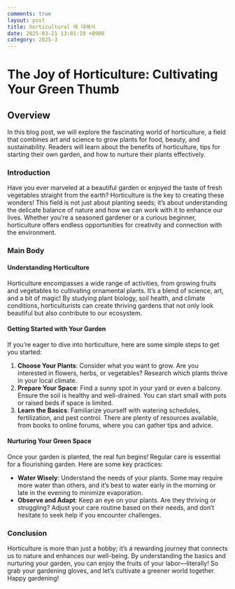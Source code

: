 ```yaml
---
comments: true
layout: post
title: horticultural 에 대해서
date: 2025-03-21 13:01:19 +0900
category: 2025-3
---
```


# The Joy of Horticulture: Cultivating Your Green Thumb

## Overview
In this blog post, we will explore the fascinating world of horticulture, a field that combines art and science to grow plants for food, beauty, and sustainability. Readers will learn about the benefits of horticulture, tips for starting their own garden, and how to nurture their plants effectively.

### Introduction
Have you ever marveled at a beautiful garden or enjoyed the taste of fresh vegetables straight from the earth? Horticulture is the key to creating these wonders! This field is not just about planting seeds; it’s about understanding the delicate balance of nature and how we can work with it to enhance our lives. Whether you’re a seasoned gardener or a curious beginner, horticulture offers endless opportunities for creativity and connection with the environment.

### Main Body

#### Understanding Horticulture
Horticulture encompasses a wide range of activities, from growing fruits and vegetables to cultivating ornamental plants. It’s a blend of science, art, and a bit of magic! By studying plant biology, soil health, and climate conditions, horticulturists can create thriving gardens that not only look beautiful but also contribute to our ecosystem. 

#### Getting Started with Your Garden
If you’re eager to dive into horticulture, here are some simple steps to get you started:
1. **Choose Your Plants**: Consider what you want to grow. Are you interested in flowers, herbs, or vegetables? Research which plants thrive in your local climate.
2. **Prepare Your Space**: Find a sunny spot in your yard or even a balcony. Ensure the soil is healthy and well-drained. You can start small with pots or raised beds if space is limited.
3. **Learn the Basics**: Familiarize yourself with watering schedules, fertilization, and pest control. There are plenty of resources available, from books to online forums, where you can gather tips and advice.

#### Nurturing Your Green Space
Once your garden is planted, the real fun begins! Regular care is essential for a flourishing garden. Here are some key practices:
- **Water Wisely**: Understand the needs of your plants. Some may require more water than others, and it’s best to water early in the morning or late in the evening to minimize evaporation.
- **Observe and Adapt**: Keep an eye on your plants. Are they thriving or struggling? Adjust your care routine based on their needs, and don’t hesitate to seek help if you encounter challenges.

### Conclusion
Horticulture is more than just a hobby; it’s a rewarding journey that connects us to nature and enhances our well-being. By understanding the basics and nurturing your garden, you can enjoy the fruits of your labor—literally! So grab your gardening gloves, and let’s cultivate a greener world together. Happy gardening!